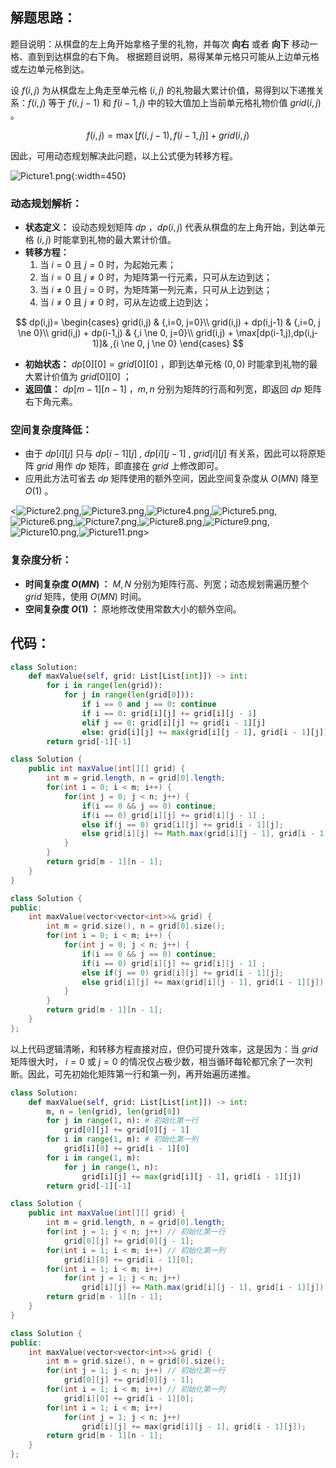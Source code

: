 ## 解题思路：

题目说明：从棋盘的左上角开始拿格子里的礼物，并每次 **向右** 或者 **向下** 移动一格、直到到达棋盘的右下角。
根据题目说明，易得某单元格只可能从上边单元格或左边单元格到达。

设 $f(i, j)$ 为从棋盘左上角走至单元格 $(i ,j)$ 的礼物最大累计价值，易得到以下递推关系：$f(i,j)$ 等于 $f(i,j-1)$ 和 $f(i-1,j)$ 中的较大值加上当前单元格礼物价值 $grid(i,j)$ 。

$$
f(i,j) = \max[f(i,j-1), f(i-1,j)] + grid(i,j)
$$

因此，可用动态规划解决此问题，以上公式便为转移方程。

![Picture1.png](https://pic.leetcode-cn.com/1662cdf7aafd8c9ed6e1eadc41bfc9adf58ea808e11f1a3dd2e8ba4632b9d1ac-Picture1.png){:width=450}

### 动态规划解析：

- **状态定义：** 设动态规划矩阵 $dp$ ，$dp(i,j)$ 代表从棋盘的左上角开始，到达单元格 $(i,j)$ 时能拿到礼物的最大累计价值。 
- **转移方程：**
  1. 当 $i = 0$ 且 $j = 0$ 时，为起始元素；
  2. 当 $i = 0$ 且 $j \ne 0$ 时，为矩阵第一行元素，只可从左边到达；
  3. 当 $i \ne 0$ 且 $j = 0$ 时，为矩阵第一列元素，只可从上边到达；
  4. 当 $i \ne 0$ 且 $j \ne 0$ 时，可从左边或上边到达；

$$
dp(i,j)=
\begin{cases}
grid(i,j) & {,i=0, j=0}\\
grid(i,j) + dp(i,j-1) & {,i=0, j \ne 0}\\
grid(i,j) + dp(i-1,j) & {,i \ne 0, j=0}\\
grid(i,j) + \max[dp(i-1,j),dp(i,j-1)]& ,{i \ne 0, j \ne 0}
\end{cases}
$$

- **初始状态：** $dp[0][0] = grid[0][0]$ ，即到达单元格 $(0,0)$ 时能拿到礼物的最大累计价值为 $grid[0][0]$ ；
- **返回值：** $dp[m-1][n-1]$ ，$m, n$ 分别为矩阵的行高和列宽，即返回 $dp$ 矩阵右下角元素。

### 空间复杂度降低：

- 由于 $dp[i][j]$ 只与 $dp[i-1][j]$ , $dp[i][j-1]$ , $grid[i][j]$ 有关系，因此可以将原矩阵 $grid$ 用作 $dp$ 矩阵，即直接在 $grid$ 上修改即可。
- 应用此方法可省去 $dp$ 矩阵使用的额外空间，因此空间复杂度从 $O(MN)$ 降至 $O(1)$ 。

<![Picture2.png](https://pic.leetcode-cn.com/6189bf2953793ba132441027f38017ccf42c6a86d8d578b0d5848bc9f0247d00-Picture2.png),![Picture3.png](https://pic.leetcode-cn.com/af90f0122772097f0e2bb15dccc46357b5eddaa20b5d16923146cfece3f9305d-Picture3.png),![Picture4.png](https://pic.leetcode-cn.com/fada524d36bf8a11d7ea4eab2f84f5adf07dd7be4881a6fa93dc1bdce05bca1d-Picture4.png),![Picture5.png](https://pic.leetcode-cn.com/ef0653b42f1008d2fd1735e21987255a179094ce0774071bff7b74415bd8624a-Picture5.png),![Picture6.png](https://pic.leetcode-cn.com/3784679f83f195ffdf82f15ed0506f4f06f25202c7c2ad6d587e6fdd7bf32e35-Picture6.png),![Picture7.png](https://pic.leetcode-cn.com/6aeb93075d0213260552af7b8f1f97a5c470ff6d6d6d6a8cdc775aef79d8572b-Picture7.png),![Picture8.png](https://pic.leetcode-cn.com/be92ca4e4735866de0675b0014bdd937b5c2270c531b7efb28335191378db066-Picture8.png),![Picture9.png](https://pic.leetcode-cn.com/af9da50dde707d7be49d3764b482942fda28867f2624024c64c29fc0137131cc-Picture9.png),![Picture10.png](https://pic.leetcode-cn.com/f86f34be835f15f86c6a52ffde0d1af5e8030f514960631e324660445bddecd0-Picture10.png),![Picture11.png](https://pic.leetcode-cn.com/effdeef2927144b88f1a7f7601f6d7491f4f618f5ff506ce471336445dfccc31-Picture11.png)>

### 复杂度分析：

- **时间复杂度 $O(MN)$ ：** $M, N$ 分别为矩阵行高、列宽；动态规划需遍历整个 $grid$ 矩阵，使用 $O(MN)$ 时间。
- **空间复杂度 $O(1)$ ：** 原地修改使用常数大小的额外空间。

## 代码：

```Python []
class Solution:
    def maxValue(self, grid: List[List[int]]) -> int:
        for i in range(len(grid)):
            for j in range(len(grid[0])):
                if i == 0 and j == 0: continue
                if i == 0: grid[i][j] += grid[i][j - 1]
                elif j == 0: grid[i][j] += grid[i - 1][j]
                else: grid[i][j] += max(grid[i][j - 1], grid[i - 1][j])
        return grid[-1][-1]
```

```Java []
class Solution {
    public int maxValue(int[][] grid) {
        int m = grid.length, n = grid[0].length;
        for(int i = 0; i < m; i++) {
            for(int j = 0; j < n; j++) {
                if(i == 0 && j == 0) continue;
                if(i == 0) grid[i][j] += grid[i][j - 1] ;
                else if(j == 0) grid[i][j] += grid[i - 1][j];
                else grid[i][j] += Math.max(grid[i][j - 1], grid[i - 1][j]);
            }
        }
        return grid[m - 1][n - 1];
    }
}
```

```C++ []
class Solution {
public:
    int maxValue(vector<vector<int>>& grid) {
        int m = grid.size(), n = grid[0].size();
        for(int i = 0; i < m; i++) {
            for(int j = 0; j < n; j++) {
                if(i == 0 && j == 0) continue;
                if(i == 0) grid[i][j] += grid[i][j - 1] ;
                else if(j == 0) grid[i][j] += grid[i - 1][j];
                else grid[i][j] += max(grid[i][j - 1], grid[i - 1][j]);
            }
        }
        return grid[m - 1][n - 1];
    }
};
```

以上代码逻辑清晰，和转移方程直接对应，但仍可提升效率，这是因为：当 $grid$ 矩阵很大时， $i = 0$ 或 $j = 0$ 的情况仅占极少数，相当循环每轮都冗余了一次判断。因此，可先初始化矩阵第一行和第一列，再开始遍历递推。

```Python []
class Solution:
    def maxValue(self, grid: List[List[int]]) -> int:
        m, n = len(grid), len(grid[0])
        for j in range(1, n): # 初始化第一行
            grid[0][j] += grid[0][j - 1]
        for i in range(1, m): # 初始化第一列
            grid[i][0] += grid[i - 1][0]
        for i in range(1, m):
            for j in range(1, n):
                grid[i][j] += max(grid[i][j - 1], grid[i - 1][j])
        return grid[-1][-1]
```

```Java []
class Solution {
    public int maxValue(int[][] grid) {
        int m = grid.length, n = grid[0].length;
        for(int j = 1; j < n; j++) // 初始化第一行
            grid[0][j] += grid[0][j - 1];
        for(int i = 1; i < m; i++) // 初始化第一列
            grid[i][0] += grid[i - 1][0];
        for(int i = 1; i < m; i++)
            for(int j = 1; j < n; j++)
                grid[i][j] += Math.max(grid[i][j - 1], grid[i - 1][j]);
        return grid[m - 1][n - 1];
    }
}
```

```C++ []
class Solution {
public:
    int maxValue(vector<vector<int>>& grid) {
        int m = grid.size(), n = grid[0].size();
        for(int j = 1; j < n; j++) // 初始化第一行
            grid[0][j] += grid[0][j - 1];
        for(int i = 1; i < m; i++) // 初始化第一列
            grid[i][0] += grid[i - 1][0];
        for(int i = 1; i < m; i++)
            for(int j = 1; j < n; j++)
                grid[i][j] += max(grid[i][j - 1], grid[i - 1][j]);
        return grid[m - 1][n - 1];
    }
};
```
